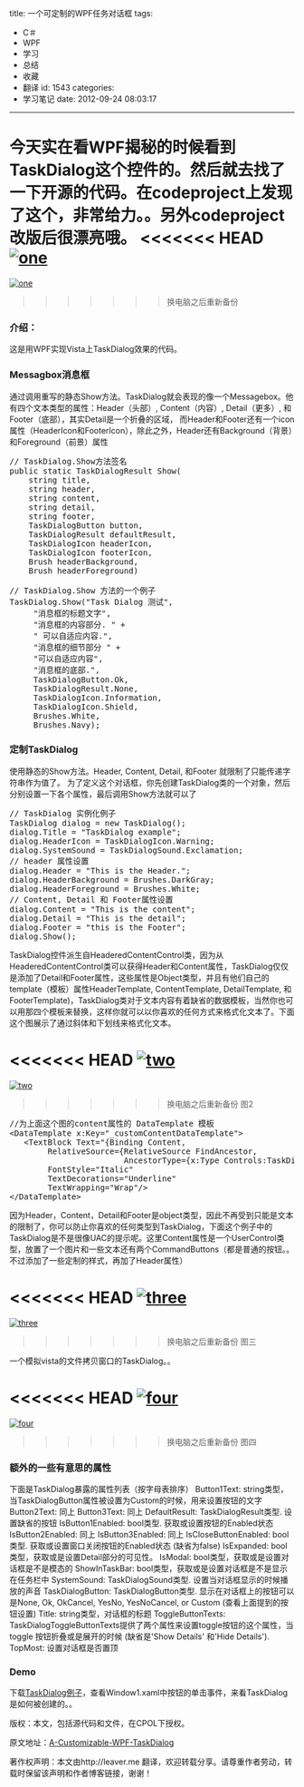 title: 一个可定制的WPF任务对话框
tags:
  - C＃
  - WPF
  - 学习
  - 总结
  - 收藏
  - 翻译
id: 1543
categories:
  - 学习笔记
date: 2012-09-24 08:03:17
---

今天实在看WPF揭秘的时候看到TaskDialog这个控件的。然后就去找了一下开源的代码。在codeproject上发现了这个，非常给力。。另外codeproject改版后很漂亮哦。
<<<<<<< HEAD
[![]({{BASE_PATH}}/images/ea5f46934b5478701eb79bb9b9b08381704b7996.jpg "one")](http://leaverimage.b0.upaiyun.com/27400_o.jpg)
=======
[![](/images/ea5f46934b5478701eb79bb9b9b08381704b7996.jpg "one")](http://leaverimage.b0.upaiyun.com/27400_o.jpg)
>>>>>>> 换电脑之后重新备份

### 介绍：

这是用WPF实现Vista上TaskDialog效果的代码。

### Messagbox消息框

通过调用重写的静态Show方法。TaskDialog就会表现的像一个Messagebox。他有四个文本类型的属性：Header（头部）, Content（内容）, Detail（更多）, 和 Footer（底部），其实Detail是一个折叠的区域， 而Header和Footer还有一个icon属性（HeaderIcon和FooterIcon），除此之外，Header还有Background（背景）和Foreground（前景）属性

<pre class="lang:c# decode:true " >// TaskDialog.Show方法签名
public static TaskDialogResult Show(
    string title, 
    string header, 
    string content, 
    string detail, 
    string footer, 
    TaskDialogButton button, 
    TaskDialogResult defaultResult, 
    TaskDialogIcon headerIcon, 
    TaskDialogIcon footerIcon, 
    Brush headerBackground, 
    Brush headerForeground)

// TaskDialog.Show 方法的一个例子
TaskDialog.Show("Task Dialog 测试",
     "消息框的标题文字",
     "消息框的内容部分. " +
     " 可以自适应内容.",
     "消息框的细节部分 " +
     "可以自适应内容",
     "消息框的底部.",
     TaskDialogButton.Ok,
     TaskDialogResult.None,
     TaskDialogIcon.Information,
     TaskDialogIcon.Shield,
     Brushes.White,
     Brushes.Navy);</pre> 

### 定制TaskDialog

使用静态的Show方法。Header, Content, Detail, 和Footer 就限制了只能传递字符串作为值了。
为了定义这个对话框，你先创建TaskDialog类的一个对象，然后分别设置一下各个属性，最后调用Show方法就可以了

<pre class="lang:c# decode:true " >// TaskDialog 实例化例子
TaskDialog dialog = new TaskDialog();
dialog.Title = "TaskDialog example";
dialog.HeaderIcon = TaskDialogIcon.Warning;
dialog.SystemSound = TaskDialogSound.Exclamation;
// header 属性设置
dialog.Header = "This is the Header.";
dialog.HeaderBackground = Brushes.DarkGray;
dialog.HeaderForeground = Brushes.White;
// Content, Detail 和 Footer属性设置
dialog.Content = "This is the content";
dialog.Detail = "This is the detail";
dialog.Footer = "this is the Footer";
dialog.Show();</pre> 

TaskDialog控件派生自HeaderedContentControl类，因为从HeaderedContentControl类可以获得Header和Content属性，TaskDialog仅仅是添加了Detail和Footer属性，这些属性是Object类型，并且有他们自己的template（模板）属性HeaderTemplate, ContentTemplate, DetailTemplate, 和 FooterTemplate)，TaskDialog类对于文本内容有着缺省的数据模板，当然你也可以用那四个模板来替换，这样你就可以以你喜欢的任何方式来格式化文本了。下面这个图展示了通过斜体和下划线来格式化文本。

<<<<<<< HEAD
[![]({{BASE_PATH}}/images/05a7c6d00f37749a2b770d0b1f1ebaab51528de0.jpg "two")](http://leaverimage.b0.upaiyun.com/27401_o.jpg)
=======
[![](/images/05a7c6d00f37749a2b770d0b1f1ebaab51528de0.jpg "two")](http://leaverimage.b0.upaiyun.com/27401_o.jpg)
>>>>>>> 换电脑之后重新备份
图2

<pre class="lang:c# decode:true " >//为上面这个图的content属性的 DataTemplate 模板 
&lt;DataTemplate x:Key="_customContentDataTemplate"&gt;
   &lt;TextBlock Text="{Binding Content, 
        RelativeSource={RelativeSource FindAncestor, 
                        AncestorType={x:Type Controls:TaskDialog}}}" 
        FontStyle="Italic" 
        TextDecorations="Underline" 
        TextWrapping="Wrap"/&gt;
&lt;/DataTemplate&gt;</pre> 

因为Header，Content，Detail和Footer是object类型，因此不再受到只能是文本的限制了，你可以防止你喜欢的任何类型到TaskDialog，下面这个例子中的TaskDialog是不是很像UAC的提示呢。这里Content属性是一个UserControl类型，放置了一个图片和一些文本还有两个CommandButtons（都是普通的按钮。。不过添加了一些定制的样式，再加了Header属性）

<<<<<<< HEAD
[![]({{BASE_PATH}}/images/8d51c0c800cce2a90b815b20432b5cd520562e92.jpg "three")](http://leaverimage.b0.upaiyun.com/27402_o.jpg)
=======
[![](/images/8d51c0c800cce2a90b815b20432b5cd520562e92.jpg "three")](http://leaverimage.b0.upaiyun.com/27402_o.jpg)
>>>>>>> 换电脑之后重新备份
图三

一个模拟vista的文件拷贝窗口的TaskDialog。。

<<<<<<< HEAD
[![]({{BASE_PATH}}/images/14c4b78afe3921ae6648d96cdd78718930914d07.jpg "four")](http://leaverimage.b0.upaiyun.com/27403_o.jpg)
=======
[![](/images/14c4b78afe3921ae6648d96cdd78718930914d07.jpg "four")](http://leaverimage.b0.upaiyun.com/27403_o.jpg)
>>>>>>> 换电脑之后重新备份
图四

### 额外的一些有意思的属性

下面是TaskDialog暴露的属性列表（按字母表排序）
Button1Text: string类型，当TaskDialogButton属性被设置为Custom的时候，用来设置按钮的文字
Button2Text: 同上
Button3Text: 同上
DefaultResult: TaskDialogResult类型. 设置缺省的按钮
IsButton1Enabled: bool类型. 获取或设置按钮的Enabled状态
IsButton2Enabled: 同上
IsButton3Enabled: 同上
IsCloseButtonEnabled: bool类型. 获取或设置窗口关闭按钮的Enabled状态 (缺省为false)
IsExpanded: bool类型，获取或是设置Detail部分的可见性。
IsModal: bool类型，获取或是设置对话框是不是模态的
ShowInTaskBar: bool类型，获取或是设置对话框是不是显示在任务栏中
SystemSound: TaskDialogSound类型. 设置当对话框显示的时候播放的声音
TaskDialogButton: TaskDialogButton类型. 显示在对话框上的按钮可以是None, Ok, OkCancel, YesNo, YesNoCancel, or Custom (查看上面提到的按钮设置)
Title: string类型，对话框的标题
ToggleButtonTexts:  TaskDialogToggleButtonTexts提供了两个属性来设置toggle按钮的这个属性，当toggle 按钮折叠或是展开的时候 (缺省是'Show Details' 和'Hide Details').
TopMost: 设置对话框是否置顶

### Demo

下载[TaskDialog例子](http://pan.baidu.com/share/link?shareid=61407&uk=1493685990)，查看Window1.xaml中按钮的单击事件，来看TaskDialog是如何被创建的。。

版权：本文，包括源代码和文件，在CPOL下授权。

原文地址：[A-Customizable-WPF-TaskDialog](http://www.codeproject.com/Articles/30649/A-Customizable-WPF-TaskDialog)

著作权声明：本文由http://leaver.me 翻译，欢迎转载分享。请尊重作者劳动，转载时保留该声明和作者博客链接，谢谢！
